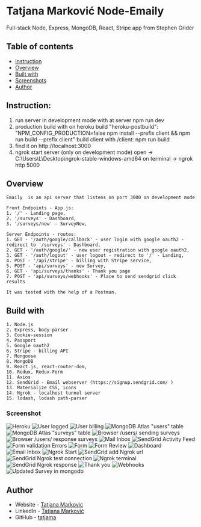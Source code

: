 # Tatjana Marković Node-Emaily 
Full-stack Node, Express, MongoDB, React, Stripe app from Stephen Grider

## Table of contents

  - [Instruction](#instruction)
  - [Overview](#overview)
  - [Built with](#built-with)
  - [Screenshots](#screenshot)
  - [Author](#author)

## Instruction:
1. run server in development mode with at server 
    npm run dev
2. production build with
    on heroku build
        "heroku-postbuild": "NPM_CONFIG_PRODUCTION=false npm install --prefix client && npm run build --prefix client"
    build client with
        /client: npm run build
3. find it on
    http://localhost:3000
4. ngrok start server (only on development mode)
    open -> C:\Users\L\Desktop\ngrok-stable-windows-amd64
    on terminal -> ngrok http 5000

## Overview
    Emaily  is an api server that listens on port 3000 on development mode

    Front Endpoints - App.js:
    1. '/' - Landing page,
    2. '/surveys' - Dashboard,
    3. '/surveys/new' - SurveyNew, 
    
    Server Endpoints - routes:
    1. GET - '/auth/google/callback' - user login with google oauth2 - redirect to '/surveys' - Dashboard,  
    2. GET - '/auth/google/' - new user registration with google oauth2,
    3. GET - '/auth/logout' - user logout - redirect to '/' - Landing,
    4. POST - '/api/stripe' - billing with Stripe service,    
    5. POST - 'api/surveys' - new Survey, 
    6. GET - 'api/surveys/thanks' - Thank you page
    7. POST - 'api/surveys/webhooks' - Place to send sendgrid click results

    It was tested with the help of a Postman.

## Build with 
    1. Node.js
    2. Express, body-parser
    3. Cookie-session
    4. Passport
    5. Google oauth2
    6. Stripe - billing API
    7. Mongoose
    8. MongoDB
    9. React.js, react-router-dom, 
    10. Redux, Redux-Form
    11. Axios
    12. SendGrid - Email webserver (https://signup.sendgrid.com/ )
    13. Materialize CSS, icons
    14. Ngrok - localhost tunnel server
    15. lodash, lodash path-parser
    

### Screenshot

![Heroku ](./client/public/screenshots/heroku.png)
![User logged ](./client/public/screenshots/logged-user.png)
![User billing ](./client/public/screenshots/stripe-billing.png)
![MongoDB Atlas "users" table](./client/public/screenshots/atlas-users.png)
![MongoDB Atlas "surveys" table](./client/public/screenshots/atlas-survey.png)
![Browser /users/ sending surveys](./client/public/screenshots/testing-console.png)
![Browser /users/ response surveys](./client/public/screenshots/test-response.png)
![Mail Inbox](./client/public/screenshots/email.png)
![SendGrid Activity Feed](./client/public/screenshots/sendgrid.png)
![Form validation Errors](./client/public/screenshots/form-validation-errors.png)
![Form](./client/public/screenshots/form.png)
![Form Review](./client/public/screenshots/form-review.png)
![Dashboard](./client/public/screenshots/dashboard.png)
![Email Inbox](./client/public/screenshots/email-inbox.png)
![Ngrok Start](./client/public/screenshots/ngrok-start.png)
![SendGrid add Ngrok url](./client/public/screenshots/sendgrid-add-ngrok-url.png)
![SendGrid Ngrok test connection](./client/public/screenshots/sendgrid-test-connection.png)
![Ngrok terminal](./client/public/screenshots/ngrok-terminal.png)
![SendGrid Ngrok response](./client/public/screenshots/sendgrid-ngrok-response.png)
![Thank you](./client/public/screenshots/thank-you.png)
![Webhooks](./client/public/screenshots/webhooks-body.png)
![Updated Survey in mongodb](./client/public/screenshots/survays-updated.png)
## Author
- Website - [Tatjana Markovic](https://my-react-portfolio-tatjana.vercel.app/)
- LinkedIn - [Tatjana Marković](https://www.linkedin.com/in/tatjana-markovi%C4%87-919501189/)
- GitHub - [tatjama](https://github.com/tatjama)


